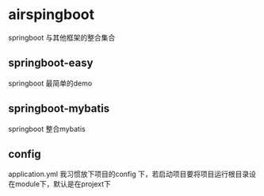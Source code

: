 # airspingboot
springboot 与其他框架的整合集合

## springboot-easy
springboot 最简单的demo

## springboot-mybatis
springboot 整合mybatis

## config
application.yml 我习惯放下项目的config 下，若启动项目要将项目运行根目录设在module下，默认是在projext下